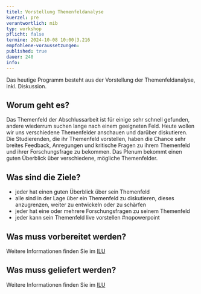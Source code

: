 ```yaml
---
titel: Vorstellung Themenfeldanalyse
kuerzel: pre
verantwortlich: mib
typ: workshop
pflicht: false
termine: 2024-10-08 10:00|3.216
empfohlene-voraussetzungen: 
published: true
dauer: 240
info:
---
```

Das heutige Programm besteht aus der Vorstellung der Themenfeldanalyse, inkl. Diskussion.

## Worum geht es?

Das Themenfeld der Abschlussarbeit ist für einige sehr schnell gefunden, andere wiederrum suchen lange nach einem geeigneten Feld. Heute wollen wir uns verschiedene Themenfelder anschauen und darüber diskutieren. Die Studierenden, die ihr Themenfeld vorstellen, haben die Chance sehr breites Feedback, Anregungen und kritische Fragen zu ihrem Themenfeld und ihrer Forschungsfrage zu bekommen. Das Plenum bekommt einen guten Überblick über verschiedene, mögliche Themenfelder.

## Was sind die Ziele?

- jeder hat einen guten Überblick über sein Themenfeld
- alle sind in der Lage über ein Themenfeld zu diskutieren, dieses anzugrenzen, weiter zu entwickeln oder zu schärfen
- jeder hat eine oder mehrere Forschungsfragen zu seinem Themenfeld
- jeder kann sein Themenfeld live vorstellen #nopowerpoint

## Was muss vorbereitet werden?

Weitere Informationen finden Sie im [ILU](https://ilu.th-koeln.de/ilias.php?baseClass=ilrepositorygui&cmd=view&ref_id=472729)


## Was muss geliefert werden?

Weitere Informationen finden Sie im [ILU](https://ilu.th-koeln.de/ilias.php?baseClass=ilrepositorygui&cmd=view&ref_id=472729)